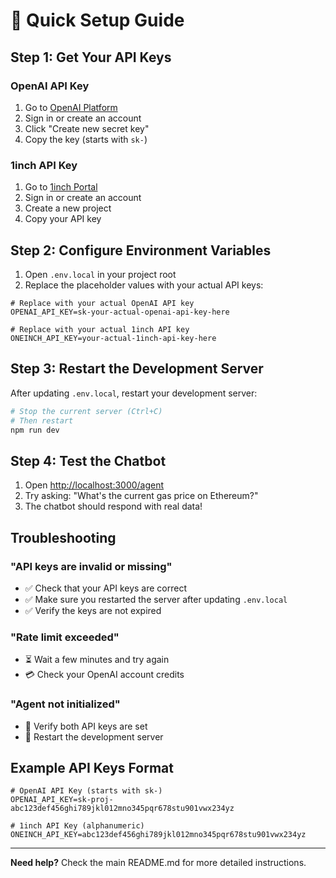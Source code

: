 # 🚀 Quick Setup Guide

## Step 1: Get Your API Keys

### OpenAI API Key
1. Go to [OpenAI Platform](https://platform.openai.com/api-keys)
2. Sign in or create an account
3. Click "Create new secret key"
4. Copy the key (starts with `sk-`)

### 1inch API Key
1. Go to [1inch Portal](https://portal.1inch.dev/)
2. Sign in or create an account
3. Create a new project
4. Copy your API key

## Step 2: Configure Environment Variables

1. Open `.env.local` in your project root
2. Replace the placeholder values with your actual API keys:

```env
# Replace with your actual OpenAI API key
OPENAI_API_KEY=sk-your-actual-openai-api-key-here

# Replace with your actual 1inch API key
ONEINCH_API_KEY=your-actual-1inch-api-key-here
```

## Step 3: Restart the Development Server

After updating `.env.local`, restart your development server:

```bash
# Stop the current server (Ctrl+C)
# Then restart
npm run dev
```

## Step 4: Test the Chatbot

1. Open [http://localhost:3000/agent](http://localhost:3000/agent)
2. Try asking: "What's the current gas price on Ethereum?"
3. The chatbot should respond with real data!

## Troubleshooting

### "API keys are invalid or missing"
- ✅ Check that your API keys are correct
- ✅ Make sure you restarted the server after updating `.env.local`
- ✅ Verify the keys are not expired

### "Rate limit exceeded"
- ⏳ Wait a few minutes and try again
- 💳 Check your OpenAI account credits

### "Agent not initialized"
- 🔑 Verify both API keys are set
- 🔄 Restart the development server

## Example API Keys Format

```env
# OpenAI API Key (starts with sk-)
OPENAI_API_KEY=sk-proj-abc123def456ghi789jkl012mno345pqr678stu901vwx234yz

# 1inch API Key (alphanumeric)
ONEINCH_API_KEY=abc123def456ghi789jkl012mno345pqr678stu901vwx234yz
```

---

**Need help?** Check the main README.md for more detailed instructions. 